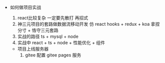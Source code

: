 - 如何做项目实战
  1. react比较复杂 一定要先散打 再招式
  2. 神三元项目的套路做数据流移动开发  仿
    react hooks + redux + koa 
    拿捏分寸 + 恪守三元套路
  3. 实战的路径
    ts + mysql + node 
  4. 实战中
    react + ts + node + 性能优化 + 组件

  - 项目上线服务器
    1. gitee 配置 gitee pages 服务